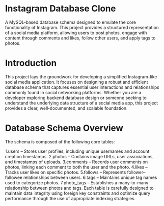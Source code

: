 # Instagram Database Clone
A MySQL-based database schema designed to emulate the core functionality of Instagram. This project provides a structured representation of a social media platform, allowing users to post photos, engage with content through comments and likes, follow other users, and apply tags to photos.

# Introduction
This project lays the groundwork for developing a simplified Instagram-like social media application. It focuses on designing a robust and efficient database schema that captures essential user interactions and relationships commonly found in social networking platforms.
Whether you are a developer exploring backend database design or someone seeking to understand the underlying data structure of a social media app, this project provides a clear, well-documented, and scalable foundation.

# Database Schema Overview
The schema is composed of the following core tables:

1.users – Stores user profiles, including unique usernames and account creation timestamps.
2.photos – Contains image URLs, user associations, and timestamps of uploads.
3.comments – Records user comments on photos, linking each comment to both the user and the photo.
4.likes – Tracks user likes on specific photos.
5.follows – Represents follower–followee relationships between users.
6.tags – Maintains unique tag names used to categorize photos.
7.photo_tags – Establishes a many-to-many relationship between photos and tags.
Each table is carefully designed to maintain data integrity using foreign key constraints and optimize query performance through the use of appropriate indexing strategies.
